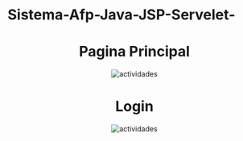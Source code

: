 # Sistema-Afp-Java-JSP-Servelet-
<center>
<h1>Pagina Principal</h1>
<img src="https://preview.ibb.co/heVr0V/actividades.png" alt="actividades" border="0">
  <h1>Login</h1>
  <img src="https://preview.ibb.co/hhpFuq/actividades.png" alt="actividades" border="0">
</center>
